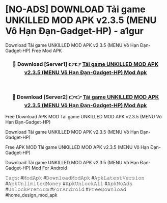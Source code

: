 # [NO-ADS] DOWNLOAD Tải game UNKILLED MOD APK v2.3.5 (MENU Vô Hạn Đạn-Gadget-HP) - a1gur
Download Tải game UNKILLED MOD APK v2.3.5 (MENU Vô Hạn Đạn-Gadget-HP) Free Mod APK

<div align="center">
<h3>🔴 Download [Server1] 👉👉 <a href="https://apk-comot.site?title=Tải_game_UNKILLED_MOD_APK_v2.3.5_(MENU_Vô_Hạn_Đạn-Gadget-HP)">Tải game UNKILLED MOD APK v2.3.5 (MENU Vô Hạn Đạn-Gadget-HP) Mod Apk</a></h3><br>

<h3>🔴 Download [Server2] 👉👉 <a href="https://apk-comot.site?title=Tải_game_UNKILLED_MOD_APK_v2.3.5_(MENU_Vô_Hạn_Đạn-Gadget-HP)">Tải game UNKILLED MOD APK v2.3.5 (MENU Vô Hạn Đạn-Gadget-HP) Mod Apk</a></h3>
</div>


Free Download APK MOD Tải game UNKILLED MOD APK v2.3.5 (MENU Vô Hạn Đạn-Gadget-HP)

Download Tải game UNKILLED MOD APK v2.3.5 (MENU Vô Hạn Đạn-Gadget-HP) 

Free APK MOD Tải game UNKILLED MOD APK v2.3.5 (MENU Vô Hạn Đạn-Gadget-HP) 

Download Tải game UNKILLED MOD APK v2.3.5 (MENU Vô Hạn Đạn-Gadget-HP) Mod For Android

𝚃𝚊𝚐𝚜: #𝙼𝚘𝚍𝙰𝚙𝚔 #𝙳𝚘𝚠𝚗𝚕𝚘𝚊𝚍𝙼𝚘𝚍𝙰𝚙𝚔 #𝙰𝚙𝚔𝙻𝚊𝚝𝚎𝚜𝚝𝚅𝚎𝚛𝚜𝚒𝚘𝚗 #𝙰𝚙𝚔𝚄𝚗𝚕𝚒𝚖𝚒𝚝𝚎𝚍𝙼𝚘𝚗𝚎𝚢 #𝙰𝚙𝚔𝚄𝚗𝚕𝚘𝚌𝚔𝙰𝚕𝚕 #𝙰𝚙𝚔𝙽𝚘𝙰𝚍𝚜 #𝚄𝚗𝚕𝚘𝚌𝚔𝙿𝚛𝚎𝚖𝚒𝚞𝚖 #𝙵𝚘𝚛𝙰𝚗𝚍𝚛𝚘𝚒𝚍 #𝙵𝚛𝚎𝚎𝙳𝚘𝚠𝚗𝚕𝚘𝚊𝚍 #home_design_mod_apk